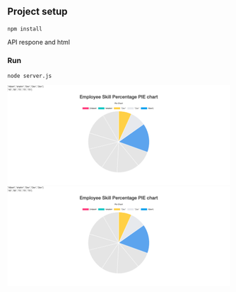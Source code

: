 ## Project setup
```
npm install
```
API respone and html
### Run
```
node server.js
```
![Screenshot](Screenshot.png)
![Screenshot](Screenshot.png)
